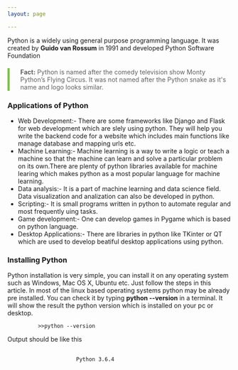 ```yaml
---
layout: page

---
```


<div class="maincontent">
      <p>Python is a widely using general purpose programming language. It was created by <b>Guido van Rossum</b> in 1991 and developed Python Software Foundation</p>
      <blockquote style="border-left: 5px solid #7dc246; margin: 20px 0;padding-left: 1.5rem; display: block;">
      	<p>
      		<strong>Fact:</strong>
      		Python is named after the comedy television show Monty Python’s Flying Circus. It was not named after the Python snake as it's name and logo looks similar.
      	</p>
      </blockquote>
      <h3>Applications of Python</h3>
      <ul>
      	<li>Web Development:- There are some frameworks like Django and Flask for web development which are slely using python. They will help you write the backend code for a website which includes main functions like manage database and mapping urls etc.</li>

<li>Machine Learning:- Machine learning is a way to write a logic or teach a machine so that the machine can learn and solve a particular problem on its own.There are plenty of python libraries available for machine learing which makes python as a most popular language for machine learning.</li>
      	<li>Data analysis:- It is a part of machine learning and data science field. Data visualization and analization can also be developed in python.</li>
      	<li>Scripting:- It is small programs written in python to automate regular and most frequently uing tasks.</li>
      	<li>Game development:- One can develop games in Pygame which is based on python language.</li>
      	<li>Desktop Applications:- There are libraries in python like TKinter or QT which are used to develop beatiful desktop applications using python.</li>
      </ul>
      <h3>Installing Python</h3>
      <p>Python installation is very simple, you can install it on any operating system such as Windows, Mac OS X, Ubuntu etc. Just follow the steps in this article<a href="https://realpython.com/installing-python/"></a>. In most of the linux based operating systems python may be already pre installed. You can check it by typing <b>python --version</b> in a terminal. It will show the result the python version which is installed on your pc or desktop.</p>
      <figure class="highlight"><pre><code class="language-python" data-lang="python">    <span class="kn">>>python --version</span></code></pre></figure>
    <p>Output should be like this</p>
    <figure class="highlight">
    	<pre>
    		<code class="language-python" data-lang="python">
    			<span class="kn">Python 3.6.4</span>
    		</code>
    	</pre>
    </figure>
    </div>
